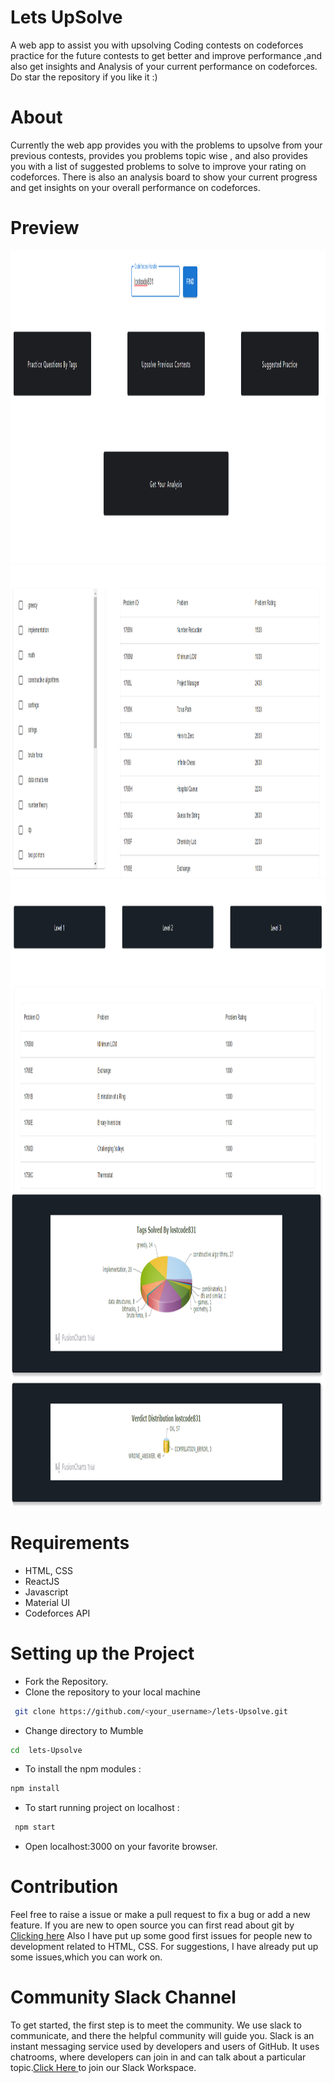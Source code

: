 # Lets UpSolve

A web app to assist you with upsolving Coding contests on codeforces practice for the future contests to get better and improve performance ,and also get insights and Analysis of your current performance on codeforces.
Do star the repository if you like it :)

# About 

Currently the web app provides you with the problems to upsolve from your previous contests, provides you problems topic wise , and also provides you with a list of suggested problems to solve to improve your rating on codeforces.
There is also an analysis board to show your current progress and get insights on your overall performance on codeforces.

# Preview 

<img src="https://github.com/shrinish123/ImagesToHost/blob/main/img1.png" width="2000" height="500">

<img src="https://github.com/shrinish123/ImagesToHost/blob/main/img2.png" width="2000" height="500">

<img src="https://github.com/shrinish123/ImagesToHost/blob/main/img3.png" width="2000" height="500">

<img src="https://github.com/shrinish123/ImagesToHost/blob/main/img4.png" width="2000" height="500">


# Requirements

* HTML, CSS
* ReactJS
* Javascript
* Material UI
* Codeforces API


# Setting up the Project

* Fork the Repository.
* Clone the repository to your local machine
```bash
 git clone https://github.com/<your_username>/lets-Upsolve.git
```
* Change directory to Mumble 
 ```bash
 cd  lets-Upsolve
 ```
* To install the npm modules : 
 ```bash
 npm install
 ```
* To start running project on localhost :
```bash
 npm start
 ```
* Open localhost:3000 on your favorite browser.


   
# Contribution

Feel free to raise a issue or make a pull request to fix a bug or add a new feature. If you are new to open source you can first read about git by <a href="https://www.codecademy.com/learn/learn-git">Clicking here</a> 
Also I have put up some good first issues for people new to development related to HTML, CSS. 
For suggestions, I have already put up some issues,which you can work on.

# Community Slack Channel

To get started, the first step is to meet the community. We use slack to communicate, and there the helpful community will guide you. Slack is an instant messaging service used by developers and users of GitHub. It uses chatrooms, where developers can join in and can talk about a particular topic.<a href="https://join.slack.com/t/letsupsolve/shared_invite/zt-1kv4yiqom-SW4SjJaZ8JTaqzxoT6tsbQ">Click Here </a> to join our Slack Workspace.
